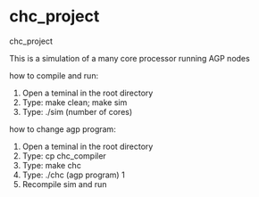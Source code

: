 # chc_project
chc_project

This is a simulation of a many core processor running AGP nodes

how to compile and run:

 1. Open a teminal in the root directory
 2. Type: make clean; make sim
 3. Type: ./sim (number of cores)

how to change agp program:

 1. Open a teminal in the root directory
 2. Type: cp chc_compiler
 3. Type: make chc
 4. Type: ./chc (agp program) 1
 5. Recompile sim and run
